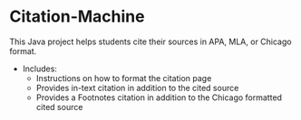 # Citation-Machine
This Java project helps students cite their sources in APA, MLA, or Chicago format.
- Includes:
  * Instructions on how to format the citation page
  * Provides in-text citation in addition to the cited source
  * Provides a Footnotes citation in addition to the Chicago formatted cited source
